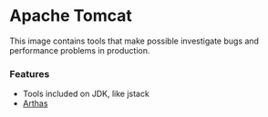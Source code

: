 # Apache Tomcat

   This image contains tools that make possible investigate bugs and performance problems in production.
   
### Features   
 * Tools included on JDK, like jstack
 * [Arthas](https://github.com/alibaba/arthas)

